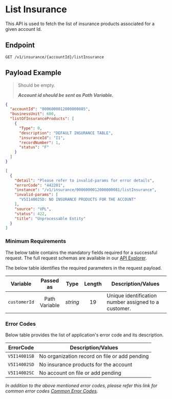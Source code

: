 # List Insurance

This API is used to fetch the list of insurance products associated for a given account Id.

## Endpoint

`GET /v1/insurance/{accountId}/listInsurance`

## Payload Example

<!--
type: tab
titles: Request, Response, Error
-->

>Should be empty.  
>
>***Account id should be sent as Path Variable.***  

<!--
type: tab
-->

```json
{
  "accountId": "0006000012000000085",
  "businessUnit": 600,
  "listOfInsuranceProducts": [
    {
      "Type": 0,
      "description": "DEFAULT INSURANCE TABLE",
      "insuranceId": "I1",
      "recordNumber": 1,
      "status": "F"
    }
  ]
}
```

<!--
type: tab
-->

```json
[
  {
    "detail": "Please refer to invalid-params for error details",
    "errorCode": "442201",
    "instance": "/v1/insurance/0006000012000000081/listInsurance",
    "invalid-params": [
      "V5I14002SD: NO INSURANCE PRODUCTS FOR THE ACCOUNT"
    ],
    "source": "VPL",
    "status": 422,
    "title": "Unprocessable Entity"
  }
]
```

<!-- type: tab-end -->

### Minimum Requirements

The below table contains the mandatory fields required for a successful request. The full request schemas are available in our [API Explorer](../api/?type=get&path=/v1/insurance/{accountId}/listInsurance).

The below table identifies the required parameters in the request payload.

| Variable | Passed as | Type | Length | Description/Values |
| -------- | :-------: | :--: | :------------: | ------------------ |
| `customerId` | Path Variable | *string* | 19 | Unique identification number assigned to a customer. |

### Error Codes

Below table provides the list of application's error code and its description.

| ErrorCode |  Description/Values |
| --------  | ------------------ |
| `V5I14001SB` | No organization record on file or add pending |
| `V5I14002SD` | No insurance products for the account |
| `V5I14002SC` | No account on file or add pending |

*In addition to the above mentioned error codes, please refer this link for common error codes [Common Error Codes](?path=docs/Common_Error_Code.md).*
